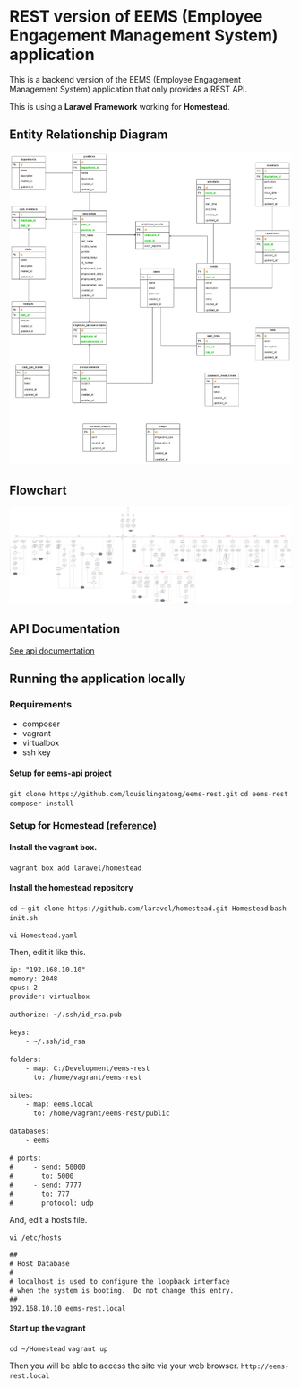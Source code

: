# REST version of EEMS (Employee Engagement Management System) application

This is a backend version of the EEMS (Employee Engagement Management System) application that only provides a REST API. 

This is using a **Laravel Framework** working for **Homestead**.

## Entity Relationship Diagram
![alt ERD](documentations/ERD.png)

## Flowchart
![alt ERD](documentations/Flowchart.png)

## API Documentation
[See api documentation](https://documenter.getpostman.com/view/2303765/SVSKKTVa)

## Running the application locally

### Requirements
- composer
- vagrant
- virtualbox
- ssh key

#### Setup for eems-api project
`git clone https://github.com/louislingatong/eems-rest.git`
`cd eems-rest`
`composer install`

### Setup for Homestead [(reference)](https://laravel.com/docs/5.8/homestead)

#### Install the vagrant box.
`vagrant box add laravel/homestead`

#### Install the homestead repository
`cd ~`
`git clone https://github.com/laravel/homestead.git Homestead`
`bash init.sh`

`vi Homestead.yaml`

Then, edit it like this.

```:bash
ip: "192.168.10.10"
memory: 2048
cpus: 2
provider: virtualbox

authorize: ~/.ssh/id_rsa.pub

keys:
    - ~/.ssh/id_rsa

folders:
    - map: C:/Development/eems-rest
      to: /home/vagrant/eems-rest

sites:
    - map: eems.local
      to: /home/vagrant/eems-rest/public

databases:
    - eems

# ports:
#     - send: 50000
#       to: 5000
#     - send: 7777
#       to: 777
#       protocol: udp
```

And, edit a hosts file.

`vi /etc/hosts`

```
##
# Host Database
#
# localhost is used to configure the loopback interface
# when the system is booting.  Do not change this entry.
##
192.168.10.10 eems-rest.local
```

#### Start up the vagrant
`cd ~/Homestead`
`vagrant up`

Then you will be able to access the site via your web browser.
`http://eems-rest.local`
